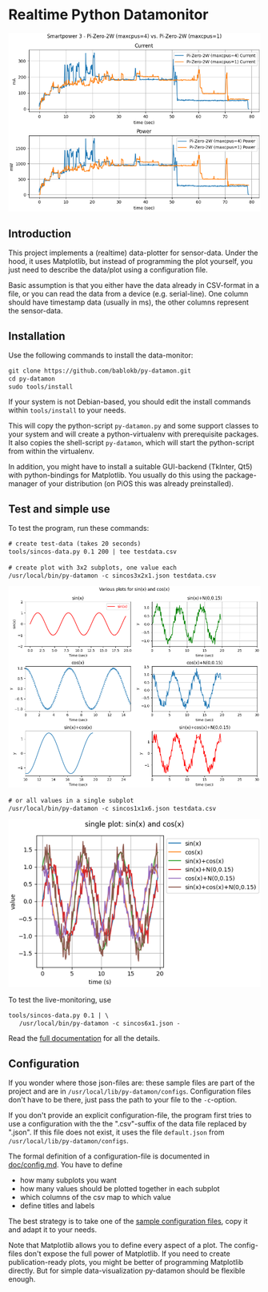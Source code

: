 Realtime Python Datamonitor
===========================

![](images/sp3-2x1x2.png)

Introduction
------------

This project implements a (realtime) data-plotter for sensor-data. Under the
hood, it uses Matplotlib, but instead of programming the plot yourself, you
just need to describe the data/plot using a configuration file.

Basic assumption is that you either have the data already in CSV-format
in a file, or you can read the data from a device (e.g. serial-line). One
column should have timestamp data (usually in ms), the other columns
represent the sensor-data.


Installation
------------

Use the following commands to install the data-monitor:

    git clone https://github.com/bablokb/py-datamon.git
    cd py-datamon
    sudo tools/install

If your system is not Debian-based, you should edit the install
commands within `tools/install` to your needs.

This will copy the python-script `py-datamon.py` and some support classes
to your system and will create a python-virtualenv with prerequisite
packages. It also copies the shell-script `py-datamon`, which will
start the python-script from within the virtualenv.

In addition, you might have to install a suitable GUI-backend (TkInter, Qt5)
with python-bindings for Matplotlib. You usually do this using the
package-manager of your distribution (on PiOS this was already
preinstalled).


Test and simple use
-------------------

To test the program, run these commands:

    # create test-data (takes 20 seconds)
    tools/sincos-data.py 0.1 200 | tee testdata.csv

    # create plot with 3x2 subplots, one value each
    /usr/local/bin/py-datamon -c sincos3x2x1.json testdata.csv

![](images/sincos3x2x1.png)

    # or all values in a single subplot
    /usr/local/bin/py-datamon -c sincos1x1x6.json testdata.csv

![](images/sincos1x1x6.png)

To test the live-monitoring, use

    tools/sincos-data.py 0.1 | \
       /usr/local/bin/py-datamon -c sincos6x1.json -

Read the [full documentation](doc/usage.md) for all the details.


Configuration
-------------

If you wonder where those json-files are: these sample files are
part of the project and are in `/usr/local/lib/py-datamon/configs`.
Configuration files don't have to be there, just pass the path to
your file to the `-c`-option.

If you don't provide an explicit configuration-file, the program
first tries to use a configuration with the the ".csv"-suffix of the
data file replaced by ".json". If this file does not exist, it
uses the file `default.json` from `/usr/local/lib/py-datamon/configs`.

The formal definition of a configuration-file is documented in
[doc/config.md](doc/config.md). You have to define

  - how many subplots you want
  - how many values should be plotted together in each subplot
  - which columns of the csv map to which value
  - define titles and labels

The best strategy is to take one of the
[sample configuration files](doc/config-samples.md), copy it and adapt it
to your needs.

Note that Matplotlib allows you to define every aspect of a plot. The
config-files don't expose the full power of Matplotlib. If you need
to create publication-ready plots, you might be better of programming
Matplotlib directly. But for simple data-visualization py-datamon
should be flexible enough.
